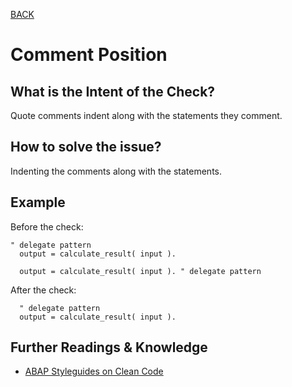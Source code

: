 [BACK](../check_documentation.md)

# Comment Position
## What is the Intent of the Check?
Quote comments indent along with the statements they comment.

## How to solve the issue?
Indenting the comments along with the statements.

## Example
Before the check: 
```abap
" delegate pattern
  output = calculate_result( input ).
```
```abap
  output = calculate_result( input ). " delegate pattern
```

After the check:
```abap
  " delegate pattern
  output = calculate_result( input ).
```

## Further Readings & Knowledge
* [ABAP Styleguides on Clean Code](https://github.com/SAP/styleguides/blob/master/clean-abap/CleanABAP.md#put-comments-before-the-statement-they-relate-to)
